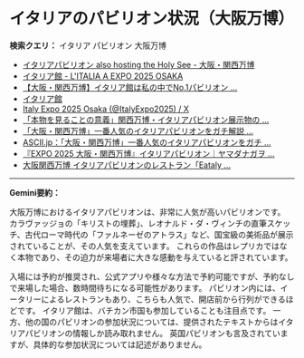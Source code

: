 # イタリアのパビリオン状況（大阪万博）

**検索クエリ：** イタリア パビリオン 大阪万博

- [イタリアパビリオン also hosting the Holy See - 大阪・関西万博](https://www.expo2025.or.jp/official-participant/italy/)
- [イタリア館 - L'ITALIA A EXPO 2025 OSAKA](https://www.italyexpo2025osaka.it/ja/itariaguan)
- [【大阪・関西万博】イタリア館は私の中でNo.1パビリオン ...](https://yukonosuke.com/entry/osaka_banpaku_italy)
- [イタリア館](https://www.italyexpo2025osaka.it/ja)
- [Italy Expo 2025 Osaka (@ItalyExpo2025) / X](https://x.com/italyexpo2025?lang=ja)
- [「本物を見ることの意義」関西万博・イタリアパビリオン展示物の ...](https://news.yahoo.co.jp/articles/1f095a575d9b62fd1c0049dfde65292399461d75)
- [「大阪・関西万博」一番人気のイタリアパビリオンをガチ解説 ...](https://lovewalker.jp/elem/000/004/268/4268276/)
- [ASCII.jp：「大阪・関西万博」一番人気のイタリアパビリオンをガチ ...](https://ascii.jp/elem/000/004/268/4268276/)
- [『EXPO 2025 大阪・関西万博』イタリアパビリオン｜ヤマダナガヲ ...](https://note.com/yamada_tourist/n/n8e18f9e7de68)
- [大阪関西万博 イタリアパビリオンのレストラン「Eataly ...](https://ameblo.jp/mycalmania/entry-12897623674.html)


---

**Gemini要約：**

大阪万博におけるイタリアパビリオンは、非常に人気が高いパビリオンです。  カラヴァッジョの「キリストの埋葬」、レオナルド・ダ・ヴィンチの直筆スケッチ、古代ローマ時代の「ファルネーゼのアトラス」など、国宝級の美術品が展示されていることが、その人気を支えています。  これらの作品はレプリカではなく本物であり、その迫力が来場者に大きな感動を与えていると評されています。  

入場には予約が推奨され、公式アプリや様々な方法で予約可能ですが、予約なしで来場した場合、数時間待ちになる可能性があります。  パビリオン内には、イータリーによるレストランもあり、こちらも人気で、開店前から行列ができるほどです。  イタリア館は、バチカン市国も参加していることも注目点です。  一方、他の国のパビリオンの参加状況については、提供されたテキストからはイタリアパビリオンの情報しか読み取れません。  英国パビリオンも言及されていますが、具体的な参加状況については記述がありません。

